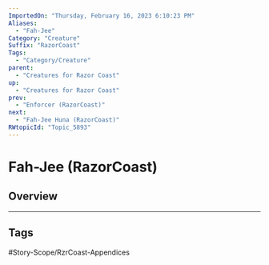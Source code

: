 ```yaml
---
ImportedOn: "Thursday, February 16, 2023 6:10:23 PM"
Aliases:
  - "Fah-Jee"
Category: "Creature"
Suffix: "RazorCoast"
Tags:
  - "Category/Creature"
parent:
  - "Creatures for Razor Coast"
up:
  - "Creatures for Razor Coast"
prev:
  - "Enforcer (RazorCoast)"
next:
  - "Fah-Jee Huna (RazorCoast)"
RWtopicId: "Topic_5893"
---
```

# Fah-Jee (RazorCoast)
## Overview

---
## Tags
#Story-Scope/RzrCoast-Appendices

